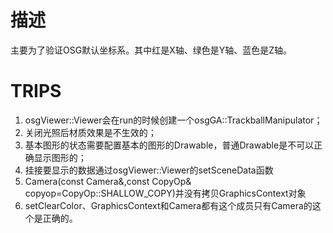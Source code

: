 # 描述
主要为了验证OSG默认坐标系。其中红是X轴、绿色是Y轴、蓝色是Z轴。

# TRIPS
1. osgViewer::Viewer会在run的时候创建一个osgGA::TrackballManipulator；
2. 关闭光照后材质效果是不生效的；
3. 基本图形的状态需要配置基本的图形的Drawable，普通Drawable是不可以正确显示图形的；
4. 挂接要显示的数据通过osgViewer::Viewer的setSceneData函数
5. Camera(const Camera&,const CopyOp& copyop=CopyOp::SHALLOW_COPY)并没有拷贝GraphicsContext对象
5. setClearColor、GraphicsContext和Camera都有这个成员只有Camera的这个是正确的。